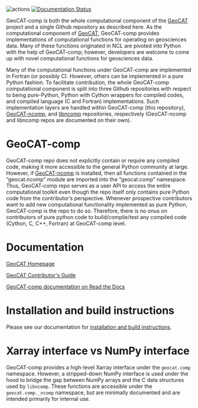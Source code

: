![actions](https://github.com/NCAR/geocat-comp/workflows/actions/badge.svg)
[![Documentation Status](https://readthedocs.org/projects/geocat-comp/badge/?version=latest)](https://geocat-comp.readthedocs.io/en/latest/?badge=latest)


GeoCAT-comp is both the whole computational component of the [GeoCAT](https://ncar.github.io/GeoCAT) 
project and a single Github repository as described here. As the computational component of 
[GeoCAT](https://ncar.github.io/GeoCAT), GeoCAT-comp provides implementations of computational functions for operating 
on geosciences data. Many of these functions originated in NCL are pivoted into Python with the help of GeoCAT-comp; 
however, developers are welcome to come up with novel computational functions for geosciences data.

Many of the computational functions under GeoCAT-comp are implemented in Fortran 
(or possibly C). However, others can be implemented in a pure Python fashion. To facilitate 
contribution, the whole GeoCAT-comp computational component is split into three Github repositories with respect to 
being pure-Python, Python with Cython wrappers for compiled codes, and compiled language (C and Fortran) 
implementations. Such implementation layers are handled within GeoCAT-comp (this repository), 
[GeoCAT-ncomp](https://github.com/NCAR/geocat-ncomp), and [libncomp](https://github.com/NCAR/libncomp) 
repositories, respectively (GeoCAT-ncomp and libncomp repos are documented on their own).


# GeoCAT-comp

GeoCAT-comp repo does not explicitly contain or require any compiled code, making it more 
accessible to the general Python community at large. However, 
if [GeoCAT-ncomp](https://github.com/NCAR/geocat-ncomp) is installed, then all functions contained in 
the “geocat.ncomp” module are imported into the “geocat.comp” namespace. Thus, GeoCAT-comp repo serves 
as a user API to access the entire computational toolkit even though the repo itself only contains 
pure Python code from the contributor’s perspective. Whenever prospective contributors want to add 
new computational functionality implemented as pure Python, GeoCAT-comp is the repo to do so. 
Therefore, there is no onus on contributors of pure python code to build/compile/test any compiled 
code (Cython, C, C++, Fortran) at GeoCAT-comp level.


# Documentation

[GeoCAT Homepage](https://geocat.ucar.edu/)

[GeoCAT Contributor's Guide](https://geocat.ucar.edu/pages/contributing.html)

[GeoCAT-comp documentation on Read the Docs](https://geocat-comp.readthedocs.io)


# Installation and build instructions

Please see our documentation for 
[installation and build instructions](https://github.com/NCAR/geocat-comp/INSTALLATION.md).


# Xarray interface vs NumPy interface

GeoCAT-comp provides a high-level Xarray interface under the `geocat.comp` namespace. However, 
a stripped-down NumPy interface is used under the hood to bridge the gap between NumPy arrays and 
the C data structures used by `libncomp`. These functions are accessible under the `geocat.comp._ncomp` namespace, 
but are minimally documented and are intended primarily for internal use.
